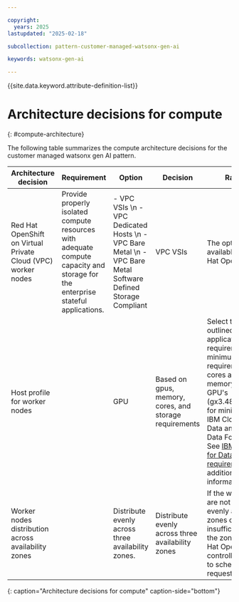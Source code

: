 ```yaml
---

copyright:
  years: 2025
lastupdated: "2025-02-18"

subcollection: pattern-customer-managed-watsonx-gen-ai

keywords: watsonx-gen-ai

---
```


{{site.data.keyword.attribute-definition-list}}

# Architecture decisions for compute
{: #compute-architecture}

The following table summarizes the compute architecture decisions for the customer managed watsonx gen AI pattern.

| Architecture decision| Requirement | Option | Decision| Rationale|
|---|---|---|---|---|
| Red Hat OpenShift on Virtual Private Cloud (VPC) worker nodes | Provide properly isolated compute resources with adequate compute capacity and storage for the enterprise stateful applications. | - VPC VSIs  \n - VPC Dedicated Hosts  \n -  VPC Bare Metal  \n - VPC Bare Metal Software Defined Storage Compliant | VPC VSIs | The option that is available for Red Hat OpenShift |
| Host profile for worker nodes |    | GPU | Based on gpus, memory, cores, and storage requirements | Select the VSI outlined in the application requirements. A minimum requirement of 48 cores and 240 GB memory and 2 GPU's (gx3.48x240.2l40s) for minimal install of IBM Cloud Pak for Data and OpenShift Data Foundation. See [IBM Cloud Pak for Data Hardware requirements](https://www.ibm.com/docs/en/software-hub/5.1.x?topic=requirements-x86-64-hardware) for additional information. |
| Worker nodes distribution across availability zones |  |  Distribute evenly across three availability zones. | Distribute evenly across three availability zones | If the worker nodes are not spread evenly across the zones or capacity is insufficient in one of the zones, the Red Hat OpenShift controller might fail to schedule all requested pods. |
{: caption="Architecture decisions for compute" caption-side="bottom"}
